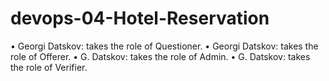 # devops-04-Hotel-Reservation

• Georgi Datskov: takes the role of Questioner.
• Georgi Datskov: takes the role of Offerer.
• G. Datskov: takes the role of Admin.
• G. Datskov: takes the role of Verifier.
